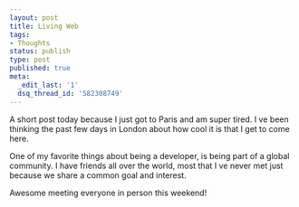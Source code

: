 ```yaml
---
layout: post
title: Living Web
tags:
- Thoughts
status: publish
type: post
published: true
meta:
  _edit_last: '1'
  dsq_thread_id: '582308749'
---
```

A short post today because I just got to Paris and am super tired. I ve been thinking the past few days in London about how cool it is that I get to come here.

One of my favorite things about being a developer, is being part of a global community. I have friends all over the world, most that I ve never met   just because we share a common goal and interest.

Awesome meeting everyone in person this weekend!
